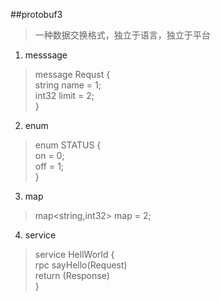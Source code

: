 ##protobuf3
  > 一种数据交换格式，独立于语言，独立于平台
  1. messsage
  
  > message Requst { <br/>
       string name = 1;  <br/>
       int32 limit = 2; <br/>
    }
  2. enum
  > enum STATUS { <br>
       on = 0;<br>
       off = 1;<br>
       }
  3. map
  >  map<string,int32> map = 2;
  4. service
  > service HellWorld { <br>
      rpc sayHello(Request) <br>
      return (Response)<br>
    }
    
    